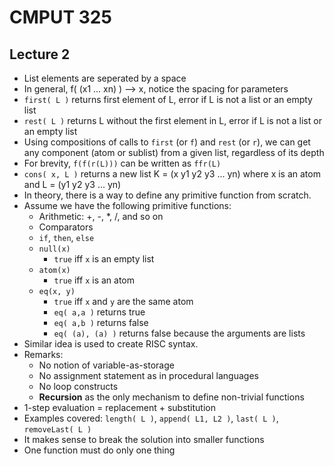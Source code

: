 # CMPUT 325

## Lecture 2

- List elements are seperated by a space
- In general, f( (x1 ... xn) ) --> x, notice the spacing for parameters
- `first( L )` returns first element of L, error if L is not a list or an empty list
- `rest( L )` returns L without the first element in L, error if L is not a list or an empty list
- Using compositions of calls to `first` (or `f`) and `rest` (or `r`), we can get any component (atom or sublist) from a given list, regardless of its depth
- For brevity, `f(f(r(L)))` can be written as `ffr(L)`
- `cons( x, L )` returns a new list K = (x y1 y2 y3 ... yn) where x is an atom and L = (y1 y2 y3 ... yn)
- In theory, there is a way to define any primitive function from scratch.
- Assume we have the following primitive functions:
  - Arithmetic: +, -, *, /, and so on
  - Comparators
  - `if`, `then`, `else`
  - `null(x)`
    - `true` iff `x` is an empty list
  - `atom(x)`
    - `true` iff `x` is an atom
  - `eq(x, y)`
    - `true` iff `x` and `y` are the same atom
    - `eq( a,a )` returns true
    - `eq( a,b )` returns false
    - `eq( (a), (a) )` returns false because the arguments are lists
- Similar idea is used to create RISC syntax.
- Remarks:
  - No notion of variable-as-storage
  - No assignment statement as in procedural languages
  - No loop constructs
  - **Recursion** as the only mechanism to define non-trivial functions
- 1-step evaluation = replacement + substitution
- Examples covered:
  `length( L )`, `append( L1, L2 )`, `last( L )`, `removeLast( L )`
- It makes sense to break the solution into smaller functions
- One function must do only one thing